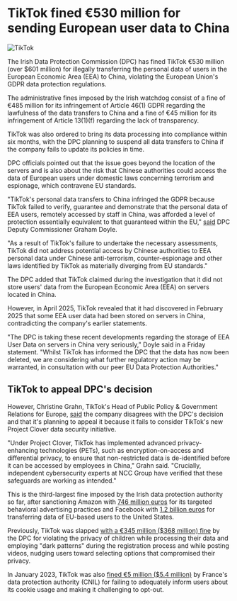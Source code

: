 # TikTok fined €530 million for sending European user data to China

![TikTok](https://www.bleepstatic.com/content/hl-images/2025/05/02/TikTok.jpg)

The Irish Data Protection Commission (DPC) has fined TikTok €530 million (over $601 million) for illegally transferring the personal data of users in the European Economic Area (EEA) to China, violating the European Union's GDPR data protection regulations.

The administrative fines imposed by the Irish watchdog consist of a fine of €485 million for its infringement of Article 46(1) GDPR regarding the lawfulness of the data transfers to China and a fine of €45 million for its infringement of Article 13(1)(f) regarding the lack of transparency.

TikTok was also ordered to bring its data processing into compliance within six months, with the DPC planning to suspend all data transfers to China if the company fails to update its policies in time.

DPC officials pointed out that the issue goes beyond the location of the servers and is also about the risk that Chinese authorities could access the data of European users under domestic laws concerning terrorism and espionage, which contravene EU standards.

"TikTok's personal data transfers to China infringed the GDPR because TikTok failed to verify, guarantee and demonstrate that the personal data of EEA users, remotely accessed by staff in China, was afforded a level of protection essentially equivalent to that guaranteed within the EU," [said](https://www.dataprotection.ie/en/news-media/latest-news/irish-data-protection-commission-fines-tiktok-eu530-million-and-orders-corrective-measures-following) DPC Deputy Commissioner Graham Doyle.

"As a result of TikTok's failure to undertake the necessary assessments, TikTok did not address potential access by Chinese authorities to EEA personal data under Chinese anti-terrorism, counter-espionage and other laws identified by TikTok as materially diverging from EU standards."

The DPC added that TikTok claimed during the investigation that it did not store users' data from the European Economic Area (EEA) on servers located in China.

However, in April 2025, TikTok revealed that it had discovered in February 2025 that some EEA user data had been stored on servers in China, contradicting the company's earlier statements.

"The DPC is taking these recent developments regarding the storage of EEA User Data on servers in China very seriously," Doyle said in a Friday statement. "Whilst TikTok has informed the DPC that the data has now been deleted, we are considering what further regulatory action may be warranted, in consultation with our peer EU Data Protection Authorities."

## TikTok to appeal DPC's decision

However, Christine Grahn, TikTok's Head of Public Policy & Government Relations for Europe, [said](https://newsroom.tiktok.com/en-eu/our-response-to-the-irish-data-protection-commission-decision-on-data-transfers) the company disagrees with the DPC's decision and that it's planning to appeal it because it fails to consider TikTok's new Project Clover data security initiative.

"Under Project Clover, TikTok has implemented advanced privacy-enhancing technologies (PETs), such as encryption-on-access and differential privacy, to ensure that non-restricted data is de-identified before it can be accessed by employees in China," Grahn said. "Crucially, independent cybersecurity experts at NCC Group have verified that these safeguards are working as intended."

This is the third-largest fine imposed by the Irish data protection authority so far, after sanctioning Amazon with [746 million euros](https://www.bleepingcomputer.com/news/technology/amazon-gets-888-million-gdpr-fine-for-behavioral-advertising/) for its targeted behavioral advertising practices and Facebook with [1.2 billion euros](https://www.bleepingcomputer.com/news/technology/eu-slaps-meta-with-13-billion-fine-for-moving-data-to-us-servers/) for transferring data of EU-based users to the United States.

Previously, TikTok was slapped [with a €345 million ($368 million) fine](https://www.bleepingcomputer.com/news/technology/tiktok-slapped-with-368-million-fine-over-child-privacy-violations/) by the DPC for violating the privacy of children while processing their data and employing "dark patterns" during the registration process and while posting videos, nudging users toward selecting options that compromised their privacy.

In January 2023, TikTok was also [fined €5 million ($5.4 million)](https://www.bleepingcomputer.com/news/security/tiktok-slapped-with-54-million-fine-over-cookie-opt-out-feature/) by France's data protection authority (CNIL) for failing to adequately inform users about its cookie usage and making it challenging to opt-out.